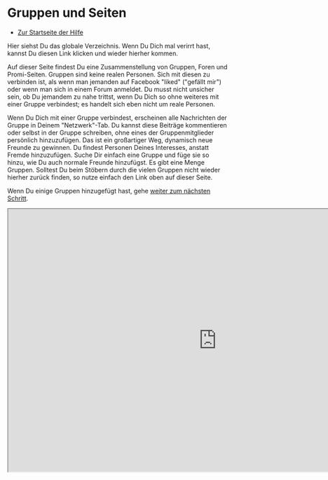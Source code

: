 Gruppen und Seiten 
==========

* [Zur Startseite der Hilfe](help)

Hier siehst Du das globale Verzeichnis. 
Wenn Du Dich mal verirrt hast, kannst Du diesen Link klicken und wieder hierher kommen.

Auf dieser Seite findest Du eine Zusammenstellung von Gruppen, Foren und Promi-Seiten. 
Gruppen sind keine realen Personen. 
Sich mit diesen zu verbinden ist, als wenn man jemanden auf Facebook "liked" ("gefällt mir") oder wenn man sich in einem Forum anmeldet. 
Du musst nicht unsicher sein, ob Du jemandem zu nahe trittst, wenn Du Dich so ohne weiteres mit einer Gruppe verbindest; es handelt sich eben nicht um reale Personen.

Wenn Du Dich mit einer Gruppe verbindest, erscheinen alle Nachrichten der Gruppe in Deinem "Netzwerk"-Tab. 
Du kannst diese Beiträge kommentieren oder selbst in der Gruppe schreiben, ohne eines der Gruppenmitglieder persönlich hinzuzufügen. 
Das ist ein großartiger Weg, dynamisch neue Freunde zu gewinnen. 
Du findest Personen Deines Interesses, anstatt Fremde hinzuzufügen. 
Suche Dir einfach eine Gruppe und füge sie so hinzu, wie Du auch normale Freunde hinzufügst. 
Es gibt eine Menge Gruppen. 
Solltest Du beim Stöbern durch die vielen Gruppen nicht wieder hierher zurück finden, so nutze einfach den Link oben auf dieser Seite.

Wenn Du einige Gruppen hinzugefügt hast, gehe <a href="help/Quick-Start-andfinally">weiter zum nächsten Schritt</a>.

<iframe src="https://dir.friendica.social/forum" width="950" height="600"></iframe>


